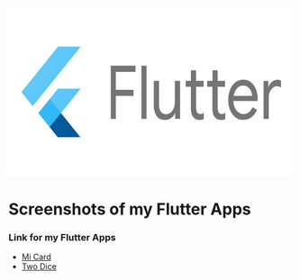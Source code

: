 <p align = "center">
  <img height = "300" src = "https://github.com/NewCyberGypsy/Flutter-Apps-README/blob/main/Flutter/Flutter-Logo-Cropped.png">
</p>

# Screenshots of my Flutter Apps
### Link for my Flutter Apps
<ul>
  <li><a href="https://github.com/NewCyberGypsy/Flutter-Mi-Card">Mi Card</a></li>
  <li><a href="https://github.com/NewCyberGypsy/Flutter-Two-Dice">Two Dice</a></li>
</ul>
